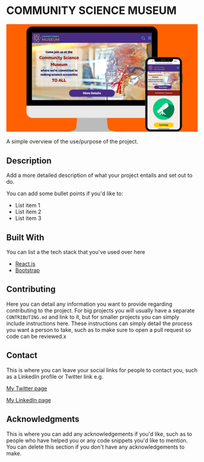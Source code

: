 # COMMUNITY SCIENCE MUSEUM

![image](https://raw.githubusercontent.com/bushrakalaji/Symester-project-1/main/images/portfolio.jpg?token=GHSAT0AAAAAABUKFQTTTJMBUKXAOFJBBMTSYU3NWDA)

A simple overview of the use/purpose of the project.

## Description

Add a more detailed description of what your project entails and set out to do.

You can add some bullet points if you'd like to:

- List item 1
- List item 2
- List item 3

## Built With

You can list a the tech stack that you've used over here

- [React.js](https://reactjs.org/)
- [Bootstrap](https://getbootstrap.com)


## Contributing

Here you can detail any information you want to provide regarding contributing to the project. For big projects you will usually have a separate `CONTRIBUTING.md` and link to it, but for smaller projects you can simply include instructions here. These instructions can simply detail the process you want a person to take, such as to make sure to open a pull request so code can be reviewed.x

## Contact

This is where you can leave your social links for people to contact you, such as a LinkedIn profile or Twitter link e.g.

[My Twitter page](www.twitter.com)

[My LinkedIn page](https://www.linkedin.com/in/bushra-kalaji-6775a921a/)



## Acknowledgments

This is where you can add any acknowledgements if you'd like, such as to people who have helped you or any code snippets you'd like to mention. You can delete this section if you don't have any acknowledgements to make.
